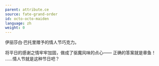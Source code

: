 ```yaml
---
parent: attribute.ce
source: fate-grand-order
id: octo-octo-maiden
language: zh
weight: 0
---
```


伊丽莎白·巴托里赠予的情人节巧克力。

将平日的感谢之情牢牢加固，做成了驱魔风味的点心——
正确的答案就是章鱼！
……情人节就是这种节日吧？

